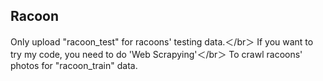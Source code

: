 Racoon 
-------------------------------
Only upload "racoon_test" for racoons' testing data.＜/br＞
If you want to try my code, you need to do 'Web Scrapying'＜/br＞
To crawl racoons' photos for "racoon_train" data.

